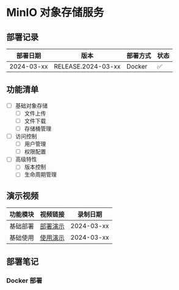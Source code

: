 # MinIO 对象存储服务

## 部署记录
| 部署日期 | 版本 | 部署方式 | 状态 |
|---------|------|----------|------|
| 2024-03-xx | RELEASE.2024-03-xx | Docker | ✅ |

## 功能清单
- [ ] 基础对象存储
  - [ ] 文件上传
  - [ ] 文件下载
  - [ ] 存储桶管理
- [ ] 访问控制
  - [ ] 用户管理
  - [ ] 权限配置
- [ ] 高级特性
  - [ ] 版本控制
  - [ ] 生命周期管理

## 演示视频
| 功能模块 | 视频链接 | 录制日期 |
|---------|---------|----------|
| 基础部署 | [部署演示](链接待添加) | 2024-03-xx |
| 基础使用 | [使用演示](链接待添加) | 2024-03-xx |

## 部署笔记
### Docker 部署
